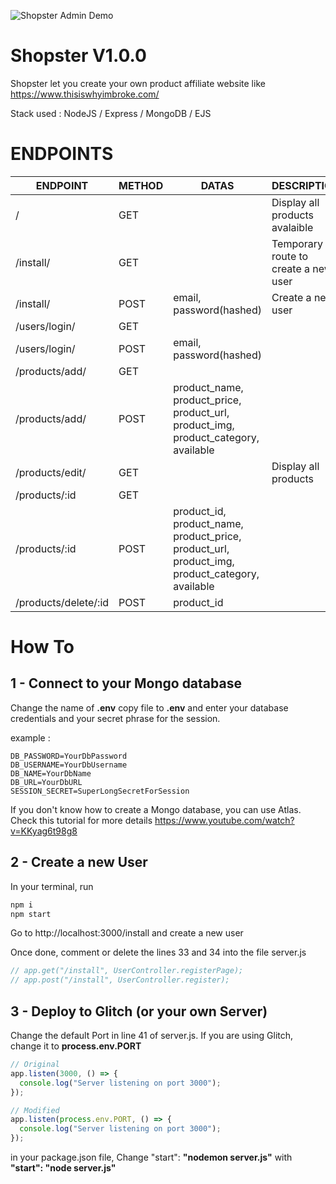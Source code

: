 ![Shopster Admin Demo](ShopsterAdmin.gif)

# Shopster V1.0.0

Shopster let you create your own product affiliate website like https://www.thisiswhyimbroke.com/

Stack used : NodeJS / Express / MongoDB / EJS

# ENDPOINTS

| ENDPOINT             | METHOD | DATAS                                                                                          | DESCRIPTION                          |
| -------------------- | ------ | ---------------------------------------------------------------------------------------------- | ------------------------------------ |
| /                    | GET    |                                                                                                | Display all products avalaible       |
| /install/            | GET    |                                                                                                | Temporary route to create a new user |
| /install/            | POST   | email, password(hashed)                                                                        | Create a new user                    |
| /users/login/        | GET    |                                                                                                |                                      |
| /users/login/        | POST   | email, password(hashed)                                                                        |                                      |
| /products/add/       | GET    |                                                                                                |                                      |
| /products/add/       | POST   | product_name, product_price, product_url, product_img, product_category, available             |                                      |
| /products/edit/      | GET    |                                                                                                | Display all products                 |
| /products/:id        | GET    |                                                                                                |                                      |
| /products/:id        | POST   | product_id, product_name, product_price, product_url, product_img, product_category, available |                                      |
| /products/delete/:id | POST   | product_id                                                                                     |                                      |

# How To

## 1 - Connect to your Mongo database

Change the name of **.env** copy file to **.env** and enter your database credentials and your secret phrase for the session.

example :

```
DB_PASSWORD=YourDbPassword
DB_USERNAME=YourDbUsername
DB_NAME=YourDbName
DB_URL=YourDbURL
SESSION_SECRET=SuperLongSecretForSession
```

If you don't know how to create a Mongo database, you can use Atlas. Check this tutorial for more details https://www.youtube.com/watch?v=KKyag6t98g8

## 2 - Create a new User

In your terminal, run

```bash
npm i
npm start
```

Go to http://localhost:3000/install and create a new user

Once done, comment or delete the lines 33 and 34 into the file server.js

```js
// app.get("/install", UserController.registerPage);
// app.post("/install", UserController.register);
```

## 3 - Deploy to Glitch (or your own Server)

Change the default Port in line 41 of server.js. If you are using Glitch, change it to **process.env.PORT**

```js
// Original
app.listen(3000, () => {
  console.log("Server listening on port 3000");
});
```

```js
// Modified
app.listen(process.env.PORT, () => {
  console.log("Server listening on port 3000");
});
```

in your package.json file,
Change "start": **"nodemon server.js"** with **"start": "node server.js"**

